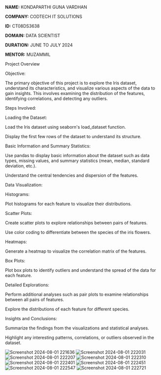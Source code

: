**NAME:** KONDAPARTHI GUNA VARDHAN

**COMPANY:** CODTECH IT SOLUTIONS

**ID:** CT08DS3638

**DOMAIN:** DATA SCIENTIST

**DURATION:** JUNE TO JULY 2024

**MENTOR:** MUZAMMIL

Project Overview

Objective:

The primary objective of this project is to explore the Iris dataset, understand its characteristics, and visualize various aspects of the data to gain insights. This involves examining the distribution of the features, identifying correlations, and detecting any outliers.


Steps Involved:

Loading the Dataset:

Load the Iris dataset using seaborn's load_dataset function.

Display the first few rows of the dataset to understand its structure.

Basic Information and Summary Statistics:

Use pandas to display basic information about the dataset such as data types, missing values, and summary statistics (mean, median, standard deviation, etc.).

Understand the central tendencies and dispersion of the features.

Data Visualization:

Histograms:

Plot histograms for each feature to visualize their distributions.

Scatter Plots:

Create scatter plots to explore relationships between pairs of features.

Use color coding to differentiate between the species of the iris flowers.

Heatmaps:

Generate a heatmap to visualize the correlation matrix of the features.

Box Plots:

Plot box plots to identify outliers and understand the spread of the data for each feature.

Detailed Explorations:

Perform additional analyses such as pair plots to examine relationships between all pairs of features.

Explore the distributions of each feature for different species.

Insights and Conclusions:

Summarize the findings from the visualizations and statistical analyses.

Highlight any interesting patterns, correlations, or outliers observed in the dataset.

![Screenshot 2024-08-01 221636](https://github.com/user-attachments/assets/1019f53f-4d89-43cf-b71e-73bf29677ab7)
![Screenshot 2024-08-01 222031](https://github.com/user-attachments/assets/86ec821f-c405-406e-ad50-e485139e6d24)
![Screenshot 2024-08-01 222207](https://github.com/user-attachments/assets/2ef2d65d-c5c8-4376-bab5-ca041a901298)
![Screenshot 2024-08-01 222310](https://github.com/user-attachments/assets/33b1f759-6e27-411c-8d72-4e5a60cde567)
![Screenshot 2024-08-01 222401](https://github.com/user-attachments/assets/301aebef-0ba0-41c6-9643-0b4d7b5e0326)
![Screenshot 2024-08-01 222451](https://github.com/user-attachments/assets/5993d7a3-dfb1-4abc-95a3-f90b143ce8f3)
![Screenshot 2024-08-01 222547](https://github.com/user-attachments/assets/4c4d1941-6c32-4764-8b05-771f3d62b182)
![Screenshot 2024-08-01 222721](https://github.com/user-attachments/assets/17a9c4e8-0ecb-4f23-91e8-c966f854f303)




